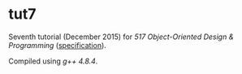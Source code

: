 # tut7

Seventh tutorial (December 2015) for _517 Object-Oriented Design & Programming_ ([specification](spec.pdf)).

Compiled using _g++ 4.8.4_.
